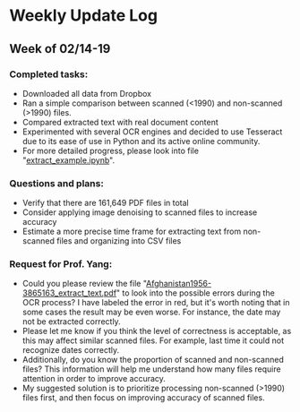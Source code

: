 # Weekly Update Log

## Week of 02/14-19

### Completed tasks:

- Downloaded all data from Dropbox
- Ran a simple comparison between scanned (<1990) and non-scanned (>1990) files.
- Compared extracted text with real document content
- Experimented with several OCR engines and decided to use Tesseract due to its ease of use in Python and its active online community.
- For more detailed progress, please look into file "[extract_example.ipynb](https://github.com/manyuanQ/OCR-GAUN/blob/main/extract_example.ipynb)".

### Questions and plans:

- Verify that there are 161,649 PDF files in total
- Consider applying image denoising to scanned files to increase accuracy
- Estimate a more precise time frame for extracting text from non-scanned files and organizing into CSV files

### Request for Prof. Yang:

- Could you please review the file "[Afghanistan1956-3865163_extract_text.pdf](https://github.com/manyuanQ/OCR-GAUN/blob/main/Afghanistan1956-3865163_extract_text.pdf)" to look into the possible errors during the OCR process? I have labeled the error in red, but it's worth noting that in some cases the result may be even worse. For instance, the date may not be extracted correctly.
- Please let me know if you think the level of correctness is acceptable, as this may affect similar scanned files. For example, last time it could not recognize dates correctly.
- Additionally, do you know the proportion of scanned and non-scanned files? This information will help me understand how many files require attention in order to improve accuracy.
- My suggested solution is to prioritize processing non-scanned (>1990) files first, and then focus on improving accuracy of scanned files. 
